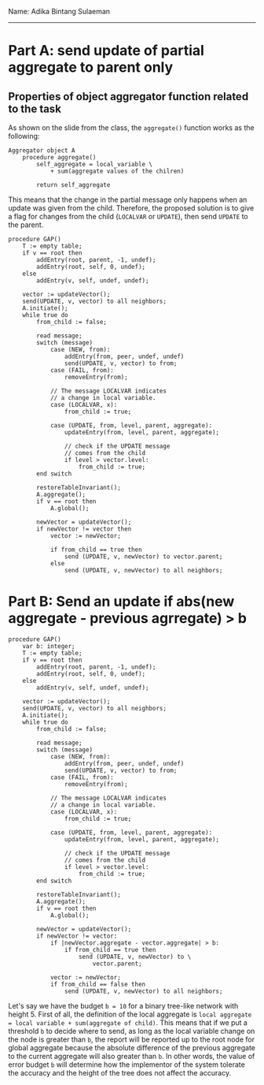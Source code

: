 Name: Adika Bintang Sulaeman

---

# Part A: send update of partial aggregate to parent only

## Properties of object aggregator function related to the task

As shown on the slide from the class, the `aggregate()` function works as the following:

```
Aggregator object A
    procedure aggregate()
        self_aggregate = local_variable \
            + sum(aggregate values of the chilren)
        
        return self_aggregate 
```

This means that the change in the partial message only happens when an update was given from the child. Therefore, the proposed solution is to give a flag for changes from the child (`LOCALVAR` or `UPDATE`), then send `UPDATE` to the parent.

```
procedure GAP()
    T := empty table;
    if v == root then
        addEntry(root, parent, -1, undef);
        addEntry(root, self, 0, undef);
    else
        addEntry(v, self, undef, undef);
    
    vector := updateVector();
    send(UPDATE, v, vector) to all neighbors;
    A.initiate();
    while true do
        from_child := false;

        read message;
        switch (message)
            case (NEW, from):
                addEntry(from, peer, undef, undef)
                send(UPDATE, v, vector) to from;
            case (FAIL, from):
                removeEntry(from);
            
            // The message LOCALVAR indicates 
            // a change in local variable.
            case (LOCALVAR, x):
                from_child := true;
            
            case (UPDATE, from, level, parent, aggregate):
                updateEntry(from, level, parent, aggregate);
                
                // check if the UPDATE message 
                // comes from the child
                if level > vector.level:
                    from_child := true;
        end switch

        restoreTableInvariant();
        A.aggregate();
        if v == root then
            A.global();
        
        newVector = updateVector();
        if newVector != vector then
            vector := newVector;

            if from_child == true then
                send (UPDATE, v, newVector) to vector.parent;
            else
                send (UPDATE, v, newVector) to all neighbors;
```

# Part B: Send an update if abs(new aggregate - previous agrregate) > b

```
procedure GAP()
    var b: integer;
    T := empty table;
    if v == root then
        addEntry(root, parent, -1, undef);
        addEntry(root, self, 0, undef);
    else
        addEntry(v, self, undef, undef);
    
    vector := updateVector();
    send(UPDATE, v, vector) to all neighbors;
    A.initiate();
    while true do
        from_child := false;

        read message;
        switch (message)
            case (NEW, from):
                addEntry(from, peer, undef, undef)
                send(UPDATE, v, vector) to from;
            case (FAIL, from):
                removeEntry(from);
            
            // The message LOCALVAR indicates 
            // a change in local variable.
            case (LOCALVAR, x):
                from_child := true;
            
            case (UPDATE, from, level, parent, aggregate):
                updateEntry(from, level, parent, aggregate);
                
                // check if the UPDATE message 
                // comes from the child
                if level > vector.level:
                    from_child := true;
        end switch

        restoreTableInvariant();
        A.aggregate();
        if v == root then
            A.global();
        
        newVector = updateVector();
        if newVector != vector:
            if |newVector.aggregate - vector.aggregate| > b:
                if from_child == true then
                    send (UPDATE, v, newVector) to \
                        vector.parent;                    

            vector := newVector;
            if from_child == false then
                send (UPDATE, v, newVector) to all neighbors;
```

Let's say we have the budget `b = 10` for a binary tree-like network with height 5. First of all, the definition of the local aggregate is `local aggregate = local variable + sum(aggregate of child)`. This means that if we put a threshold `b` to decide where to send, as long as the local variable change on the node is greater than `b`, the report will be reported up to the root node for global aggregate because the absolute difference of the previous aggregate to the current aggregate will also greater than `b`. In other words, the value of error budget `b` will determine how the implementor of the system tolerate the accuracy and the height of the tree does not affect the accuracy.